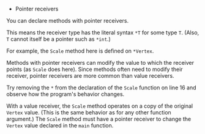 * Pointer receivers

You can declare methods with pointer receivers.

This means the receiver type has the literal syntax `*T` for some type `T`.
(Also, `T` cannot itself be a pointer such as `*int`.)

For example, the `Scale` method here is defined on `*Vertex`.

Methods with pointer receivers can modify the value to which the receiver
points (as `Scale` does here).
Since methods often need to modify their receiver, pointer receivers are more
common than value receivers.

Try removing the `*` from the declaration of the `Scale` function on line 16
and observe how the program's behavior changes.

With a value receiver, the `Scale` method operates on a copy of the original
`Vertex` value.
(This is the same behavior as for any other function argument.)
The `Scale` method must have a pointer receiver to change the `Vertex` value
declared in the `main` function.
